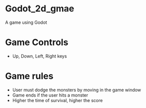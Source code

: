 # Godot_2d_gmae

A game using Godot

# Game Controls

- Up, Down, Left, Right keys

# Game rules

- User must dodge the monsters by moving in the game window
- Game ends if the user hits a monster
- Higher the time of survival, higher the score
